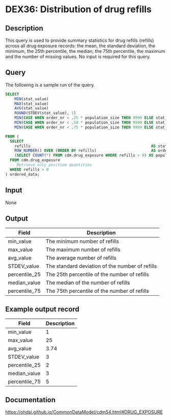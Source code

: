 <!---
Group:drug exposure
Name:DEX36 Distribution of drug refills
Author: Alberto Labarga
CDM Version: 5.4
-->

# DEX36: Distribution of drug refills

## Description
This query is used to provide summary statistics for drug refills (refills) across all drug exposure records:
the mean, the standard deviation, the minimum, the 25th percentile, the median, the 75th percentile,
the maximum and the number of missing values. No input is required for this query.

## Query
The following is a sample run of the query.

```sql
SELECT
    MIN(stat_value)                                                                    AS min_value,
    MAX(stat_value)                                                                    AS max_value,
    AVG(stat_value)                                                                    AS avg_value,
    ROUND(STDEV(stat_value), 1)                                                        AS STDEV_value,
    MIN(CASE WHEN order_nr < .25 * population_size THEN 9999 ELSE stat_value END)      AS percentile_25,
    MIN(CASE WHEN order_nr < .50 * population_size THEN 9999 ELSE stat_value END)      AS median_value,
    MIN(CASE WHEN order_nr < .75 * population_size THEN 9999 ELSE stat_value END)      AS percentile_75

FROM (
  SELECT
    refills                                                     AS stat_value,
    ROW_NUMBER() OVER (ORDER BY refills)                        AS order_nr,
    (SELECT COUNT(*) FROM cdm.drug_exposure WHERE refills > 0) AS population_size
  FROM cdm.drug_exposure
  -- Retrieve only positive quantities
  WHERE refills > 0
) ordered_data;
```

## Input

None

## Output

|  Field |  Description |
| --- | --- |
| min_value | The minimum number of refills |
| max_value | The maximum number of refills |
| avg_value | The average number of refills |
| STDEV_value | The standard deviation of the number of refills |
| percentile_25 | The 25th percentile of the number of refills |
| median_value | The median of the number of refills |
| percentile_75 | The 75th percentile of the number of refills |

## Example output record

|  Field |  Description |
| --- | --- |
| min_value | 1  |
| max_value |  25 |
| avg_value |  3.74 |
| STDEV_value |  3 |
| percentile_25 | 2  |
| median_value |  3 |
| percentile_75 |  5 |

## Documentation
https://ohdsi.github.io/CommonDataModel/cdm54.html#DRUG_EXPOSURE
